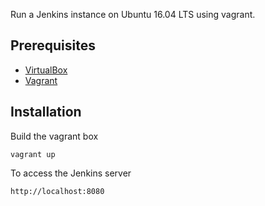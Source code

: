 Run a Jenkins instance on Ubuntu 16.04 LTS using vagrant.

## Prerequisites
* [VirtualBox](https://www.virtualbox.org/)
* [Vagrant](https://www.vagrantup.com/)

## Installation
Build the vagrant box

```
vagrant up
```

To access the Jenkins server

```
http://localhost:8080
```
